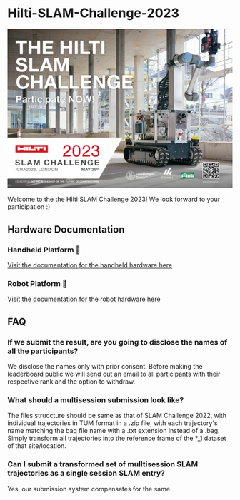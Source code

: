 # Hilti-SLAM-Challenge-2023
![HSC2023](assets/HSC2023-landscape.jpg?raw=true)

Welcome to the the Hilti SLAM Challenge 2023! We look forward to your participation :)

## Hardware Documentation
### Handheld Platform 🎥
[Visit the documentation for the handheld hardware here](documentation/hardware/Handheld.md)


### Robot Platform 🤖
[Visit the documentation for the robot hardware here](documentation/hardware/Robot.md)

## FAQ

### If we submit the result, are you going to disclose the names of all the participants?
We disclose the names only with prior consent. Before making the leaderboard public we will send out an email to all participants with their respective rank and the option to withdraw.

### What should a multisession submission look like?
The files struccture should be same as that of SLAM Challenge 2022, with individual trajectories in TUM format in a .zip file, with each trajectory's name matching the bag file name with a .txt extension instead of a .bag.
Simply transform all trajectories into the reference frame of the *_1 dataset of that site/location.

### Can I submit a transformed set of mulltisession SLAM trajectories as a single session SLAM entry?
Yes, our  submission system compensates for the same.



